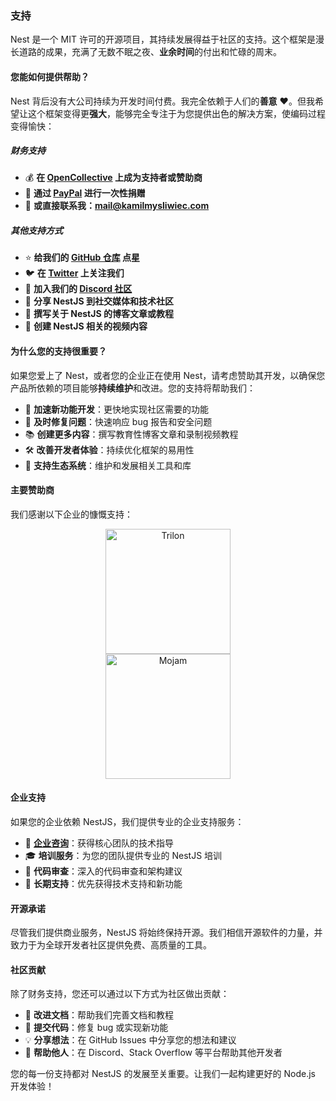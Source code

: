 ### 支持

Nest 是一个 MIT 许可的开源项目，其持续发展得益于社区的支持。这个框架是漫长道路的成果，充满了无数不眠之夜、**业余时间**的付出和忙碌的周末。

#### 您能如何提供帮助？

Nest 背后没有大公司持续为开发时间付费。我完全依赖于人们的**善意** ❤️。但我希望让这个框架变得更**强大**，能够完全专注于为您提供出色的解决方案，使编码过程变得愉快：

##### 财务支持

- 💰 **在 [OpenCollective](https://opencollective.com/nest) 上成为支持者或赞助商**
- 🎯 **通过 [PayPal](https://paypal.me/kamilmysliwiec) 进行一次性捐赠**
- 📧 **或直接联系我：[mail@kamilmysliwiec.com](mailto:mail@kamilmysliwiec.com)**

##### 其他支持方式

- ⭐ **给我们的 [GitHub 仓库](https://github.com/nestjs/nest) 点星**
- 🐦 **在 [Twitter](https://twitter.com/nestframework) 上关注我们**
- 💬 **加入我们的 [Discord 社区](https://discord.gg/G7Qnnhy)**
- 📢 **分享 NestJS 到社交媒体和技术社区**
- 📝 **撰写关于 NestJS 的博客文章或教程**
- 🎥 **创建 NestJS 相关的视频内容**

#### 为什么您的支持很重要？

如果您爱上了 Nest，或者您的企业正在使用 Nest，请考虑赞助其开发，以确保您产品所依赖的项目能够**持续维护**和改进。您的支持将帮助我们：

- 🚀 **加速新功能开发**：更快地实现社区需要的功能
- 🐛 **及时修复问题**：快速响应 bug 报告和安全问题
- 📚 **创建更多内容**：撰写教育性博客文章和录制视频教程
- 🛠️ **改善开发者体验**：持续优化框架的易用性
- 🌱 **支持生态系统**：维护和发展相关工具和库

#### 主要赞助商

我们感谢以下企业的慷慨支持：

<div align="center">
  <a href="https://trilon.io/" target="_blank">
    <img src="https://trilon.io/logo.svg" alt="Trilon" width="200" />
  </a>
  <br />
  <a href="https://mojam.co/" target="_blank">
    <img src="https://mojam.co/logo.png" alt="Mojam" width="200" />
  </a>
</div>

#### 企业支持

如果您的企业依赖 NestJS，我们提供专业的企业支持服务：

- 🏢 **[企业咨询](https://enterprise.nestjs.com/)**：获得核心团队的技术指导
- 🎓 **培训服务**：为您的团队提供专业的 NestJS 培训
- 🔧 **代码审查**：深入的代码审查和架构建议
- 💼 **长期支持**：优先获得技术支持和新功能

#### 开源承诺

尽管我们提供商业服务，NestJS 将始终保持开源。我们相信开源软件的力量，并致力于为全球开发者社区提供免费、高质量的工具。

#### 社区贡献

除了财务支持，您还可以通过以下方式为社区做出贡献：

- 📖 **改进文档**：帮助我们完善文档和教程
- 🔧 **提交代码**：修复 bug 或实现新功能
- 💡 **分享想法**：在 GitHub Issues 中分享您的想法和建议
- 🤝 **帮助他人**：在 Discord、Stack Overflow 等平台帮助其他开发者

您的每一份支持都对 NestJS 的发展至关重要。让我们一起构建更好的 Node.js 开发体验！